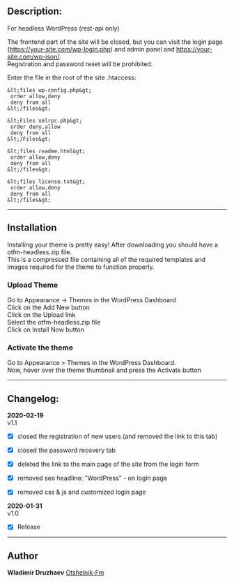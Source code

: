 ## Description:  

For headless WordPress (rest-api only)  

The frontend part of the site will be closed, but you can visit the login page (https://your-site.com/wp-login.php)
 and admin panel and https://your-site.com/wp-json/.  
Registration and password reset will be prohibited.  

Enter the file in the root of the site .htaccess:  

```
&lt;files wp-config.php&gt;
 order allow,deny
 deny from all
&lt;/files&gt;

&lt;Files xmlrpc.php&gt;
 order deny,allow
 deny from all
&lt;/Files&gt;

&lt;files readme.html&gt;
 order allow,deny
 deny from all
&lt;/files&gt;

&lt;files license.txt&gt;
 order allow,deny
 deny from all
&lt;/files&gt;
```

------------------------------

## Installation  

Installing your theme is pretty easy! After downloading you should have a otfm-headless.zip file.  
This is a compressed file containing all of the required templates and images required for the theme to function properly.  

### Upload Theme  

Go to Appearance -> Themes in the WordPress Dashboard  
Click on the Add New button  
Click on the Upload link  
Select the otfm-headless.zip file  
Click on Install Now button  

### Activate the theme  

Go to Appearance > Themes in the WordPress Dashboard.  
Now, hover over the theme thumbnail and press the Activate button  

------------------------------

## Changelog:  

**2020-02-19**  
v1.1  
- [x] closed the registration of new users (and removed the link to this tab)  
- [x] closed the password recovery tab  
- [x] deleted the link to the main page of the site from the login form  
- [x] removed seo headline: "WordPress" - on login page  
- [x] removed css & js and customized login page  


**2020-01-31**  
v1.0  
- [x] Release  

------------------------------

## Author  

**Wladimir Druzhaev** [Otshelnik-Fm](https://otshelnik-fm.ru)  
